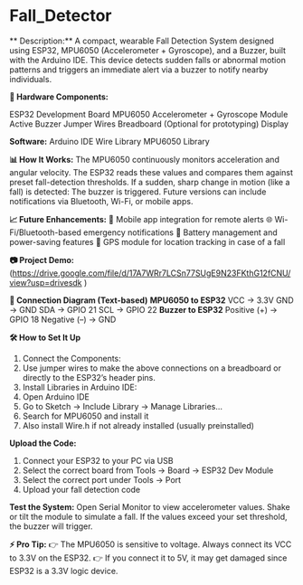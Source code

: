 # Fall_Detector
** Description:**
A compact, wearable Fall Detection System designed using ESP32, MPU6050 (Accelerometer + Gyroscope), and a Buzzer, built with the Arduino IDE. This device detects sudden falls or abnormal motion patterns and triggers an immediate alert via a buzzer to notify nearby individuals.

**🔧 Hardware Components:**

ESP32 Development Board
MPU6050 Accelerometer + Gyroscope Module
Active Buzzer
Jumper Wires
Breadboard (Optional for prototyping)
Display

**Software:**
Arduino IDE
Wire Library
MPU6050 Library

**📊 How It Works:**
The MPU6050 continuously monitors acceleration and angular velocity.
The ESP32 reads these values and compares them against preset fall-detection thresholds.
If a sudden, sharp change in motion (like a fall) is detected:
The buzzer is triggered.
Future versions can include notifications via Bluetooth, Wi-Fi, or mobile apps.

**📈 Future Enhancements:**
📲 Mobile app integration for remote alerts
🌐 Wi-Fi/Bluetooth-based emergency notifications
🔋 Battery management and power-saving features
📡 GPS module for location tracking in case of a fall

**📷 Project Demo:**
(https://drive.google.com/file/d/17A7WRr7LCSn77SUgE9N23FKthG12fCNU/view?usp=drivesdk )

**🔌 Connection Diagram (Text-based)**
**MPU6050 to ESP32**
VCC → 3.3V
GND → GND
SDA → GPIO 21
SCL → GPIO 22
**Buzzer to ESP32**
Positive (+) → GPIO 18
Negative (–) → GND

**🛠️ How to Set It Up**
1. Connect the Components:
2. Use jumper wires to make the above connections on a breadboard or directly to the ESP32’s header pins.
3. Install Libraries in Arduino IDE:
4. Open Arduino IDE
5. Go to Sketch → Include Library → Manage Libraries…
6. Search for MPU6050 and install it
7. Also install Wire.h if not already installed (usually preinstalled)
   
**Upload the Code:**
1. Connect your ESP32 to your PC via USB
2. Select the correct board from Tools → Board → ESP32 Dev Module
3. Select the correct port under Tools → Port
4. Upload your fall detection code 

**Test the System:**
Open Serial Monitor to view accelerometer values.
Shake or tilt the module to simulate a fall.
If the values exceed your set threshold, the buzzer will trigger.

**⚡ Pro Tip:**
👉 The MPU6050 is sensitive to voltage. Always connect its VCC to 3.3V on the ESP32.
👉 If you connect it to 5V, it may get damaged since ESP32 is a 3.3V logic device.
















